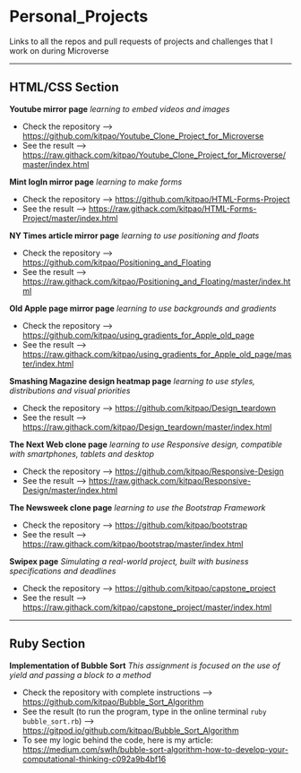 # Personal_Projects
Links to all the repos and pull requests of projects and challenges that I work on during Microverse
_________________________________________________

## HTML/CSS Section
**Youtube mirror page** _learning to embed videos and images_
- Check the repository --> https://github.com/kitpao/Youtube_Clone_Project_for_Microverse
- See the result --> https://raw.githack.com/kitpao/Youtube_Clone_Project_for_Microverse/master/index.html

**Mint logIn mirror page** _learning to make forms_
- Check the repository --> https://github.com/kitpao/HTML-Forms-Project
- See the result --> https://raw.githack.com/kitpao/HTML-Forms-Project/master/index.html

**NY Times article mirror page** _learning to use positioning and floats_
- Check the repository --> https://github.com/kitpao/Positioning_and_Floating
- See the result --> https://raw.githack.com/kitpao/Positioning_and_Floating/master/index.html

**Old Apple page mirror page** _learning to use backgrounds and gradients_
- Check the repository --> https://github.com/kitpao/using_gradients_for_Apple_old_page
- See the result --> https://raw.githack.com/kitpao/using_gradients_for_Apple_old_page/master/index.html

**Smashing Magazine design heatmap page** _learning to use styles, distributions and visual priorities_
- Check the repository --> https://github.com/kitpao/Design_teardown
- See the result --> https://raw.githack.com/kitpao/Design_teardown/master/index.html

**The Next Web clone page** _learning to use Responsive design, compatible with smartphones, tablets and desktop_
- Check the repository --> https://github.com/kitpao/Responsive-Design
- See the result --> https://raw.githack.com/kitpao/Responsive-Design/master/index.html

**The Newsweek clone page** _learning to use the Bootstrap Framework_
- Check the repository --> https://github.com/kitpao/bootstrap
- See the result --> https://raw.githack.com/kitpao/bootstrap/master/index.html

**Swipex page** _Simulating a real-world project, built with business specifications and deadlines_
- Check the repository --> https://github.com/kitpao/capstone_project
- See the result --> https://raw.githack.com/kitpao/capstone_project/master/index.html
________________________________

## Ruby Section
**Implementation of Bubble Sort** _This assignment is focused on the use of yield and passing a block to a method_
- Check the repository with complete instructions --> https://github.com/kitpao/Bubble_Sort_Algorithm
- See the result (to run the program, type in the online terminal `ruby bubble_sort.rb`) --> https://gitpod.io/github.com/kitpao/Bubble_Sort_Algorithm
- To see my logic behind the code, here is my article: https://medium.com/swlh/bubble-sort-algorithm-how-to-develop-your-computational-thinking-c092a9b4bf16

